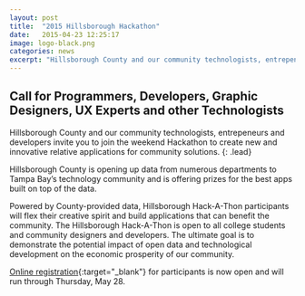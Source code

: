 ```yaml
---
layout: post
title:  "2015 Hillsborough Hackathon"
date:   2015-04-23 12:25:17
image: logo-black.png
categories: news
excerpt: "Hillsborough County and our community technologists, entrepeneurs and developers invite you to join the weekend Hackathon to create new and innovative relative applications for community solutions."
---
```


## Call for Programmers, Developers, Graphic Designers, UX Experts and other Technologists

Hillsborough County and our community technologists, entrepeneurs and developers invite you to join the weekend Hackathon to create new and innovative relative applications for community solutions.
{: .lead}

Hillsborough County is opening up data from numerous departments to Tampa Bay’s technology community and is offering prizes for the best apps built on top of the data.

Powered by County-provided data, Hillsborough Hack-A-Thon participants will flex their creative spirit and build applications that can benefit the community. The Hillsborough Hack-A-Thon is open to all college students and community designers and developers. The ultimate goal is to demonstrate the potential impact of open data and technological development on the economic prosperity of our community.

[Online registration]({{site.eventbrite}}){:target="_blank"} for participants is now open and will run through Thursday, May 28.